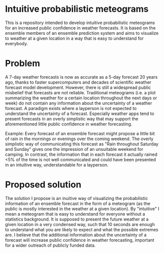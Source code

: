 # Intuitive probabilistic meteograms

This is a repository intended to develop intuitive probabilistic meteograms for an increased public confidence in weather forecasts. It is based on the ensemble members of an ensemble prediction system and aims to visualize to weather at a given location in a way that is easy to understand for everybody.

# Problem
A 7-day weather forecasts is now as accurate as a 5-day forecast 20 years ago, thanks to faster supercomputers and decades of scientific weather forecast model development. However, there is still a widespread public misbelief that forecasts are not reliable. Traditional meteograms (i.e. a plot summarizing the weather for a certain location throughout the next days or week) do not contain any information about the uncertainty of a weather forecast. A paradigm exists where a layperson is not expected to understand the uncertainty of a forecast. Especially weather apps tend to present forecasts in an overly simplistic way that may support the aforementioned little public confidence in weather forecasting.

Example: Every forecast of an ensemble forecast might propose a little bit of rain in the mornings or evenings over the coming weekend. The overly simplistic way of communicating this forecast as "Rain throughout Saturday and Sunday" gives one the impression of an unsuitable weekend for camping. In contrast, the information that in each forecast it actually rained <5% of the time is not well communicated and could have been presented in an intuitive way, understandable for a layperson.

# Proposed solution

The solution I propose is an inuitive way of visualizing the probabilistic information of an ensemble forecast in the form of a meteogram (as the public is mostly interested in the weather at a given location). By "intuitive" I mean a meteogram that is easy to understand for everyone without a statistics background. It is supposed to present the future weather at a given location in a very condensed way, such that 10 seconds are enough to understand what you are likely to expect and what the possible extremes are. I believe that the additional information about the uncertainty of a forecast will increase public confidence in weather forecasting, important for a wider outreach of publicly funded data.
